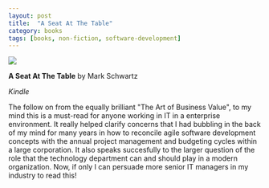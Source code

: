 ```yaml
---
layout: post
title:  "A Seat At The Table"
category: books
tags: [books, non-fiction, software-development]
---
```


<a target="_blank"  href="https://www.amazon.com/gp/product/1942788118/ref=as_li_tl?ie=UTF8&camp=1789&creative=9325&creativeASIN=1942788118&linkCode=as2&tag=42models-20&linkId=4d2da8f6ad8dc56a9d18544a982a9d77"><img border="0" src="//ws-na.amazon-adsystem.com/widgets/q?_encoding=UTF8&MarketPlace=US&ASIN=1942788118&ServiceVersion=20070822&ID=AsinImage&WS=1&Format=_SL250_&tag=42models-20" ></a><img src="//ir-na.amazon-adsystem.com/e/ir?t=42models-20&l=am2&o=1&a=1942788118" width="1" height="1" border="0" alt="" style="border:none !important; margin:0px !important;" />

**A Seat At The Table** by Mark Schwartz

*Kindle*

The follow on from the equally brilliant "The Art of Business Value", to my mind this is a must-read for anyone working in IT in a enterprise environment. It really helped clarify concerns that I had bubbling in the back of my mind for many years in how to reconcile agile software development concepts with the annual project management and budgeting cycles within a large corporation. It also speaks succesfully to the larger question of the role that the technology department can and should play in a modern organization. Now, if only I can persuade more senior IT managers in my industry to read this!

